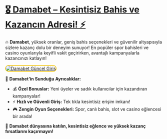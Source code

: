 # <a href="https://cutt.ly/DamabetLink" title="Damabet Güncel Giriş">🎖️ Damabet – Kesintisiz Bahis ve Kazancın Adresi! ⚡</a>

🔥 **Damabet**, yüksek oranlar, geniş bahis seçenekleri ve güvenilir altyapısıyla sizlere kazanç dolu bir deneyim sunuyor! En popüler spor bahisleri ve casino oyunlarıyla keyifli vakit geçirirken, avantajlı kampanyalarla kazancınızı katlayın!  

<a href="https://cutt.ly/DamabetLink" title="Damabet Güncel Giriş">  
<img src="https://i.ibb.co/BtMhhf6/g-venligiris.jpg" alt="Damabet Güncel Giriş" style="max-width: 100%; border: 2px solid #f1c40f; border-radius: 10px;">  
</a>  

🎯 **Damabet’in Sunduğu Ayrıcalıklar:**  
- 💰 **Özel Bonuslar:** Yeni üyeler ve sadık kullanıcılar için kazandıran kampanyalar!  
- ⚡ **Hızlı ve Güvenli Giriş:** Tek tıkla kesintisiz erişim imkanı!  
- 🎮 **Zengin Oyun Seçenekleri:** Spor, canlı bahis, slot ve casino eğlencesi bir arada!  

🚀 **Damabet dünyasına katılın, kesintisiz eğlence ve yüksek kazanç fırsatlarını kaçırmayın!**
